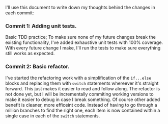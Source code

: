 I'll use this document to write down my thoughts behind the changes in each commit:

### Commit 1: Adding unit tests.
Basic TDD practice; To make sure none of my future changes break the existing functionality, I've added exhaustive unit tests with 100% coverage. With every future change I make, I'll run the tests to make sure everything still works as expected.

### Commit 2: Basic refactor.
I've started the refactoring work with a simplification of the `if...else` blocks and replacing them with `switch` statements whereever it's straight forward. This just makes it easier to read and follow along. The refactor is not done yet, but I will be incrementally commiting working versions to make it easier to debug in case I break something. 
Of course other added benefit is cleaner, more efficeint code. Instead of having to go through a million branches to find the right one, each item is now contained within a single case in each of the `switch` statements. 